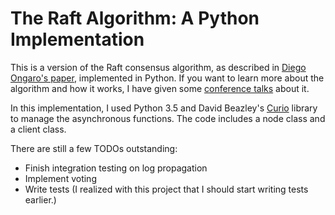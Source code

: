 # The Raft Algorithm: A Python Implementation

This is a version of the Raft consensus algorithm, as described in [Diego Ongaro's paper](https://raft.github.io/raft.pdf), implemented in Python. If you want to learn more about the algorithm and how it works, I have given some [conference talks](http://pyvideo.org/speaker/laura-hampton.html) about it.

In this implementation, I used Python 3.5 and David Beazley's [Curio](https://github.com/dabeaz/curio) library to manage the asynchronous functions. The code includes a node class and a client class.

There are still a few TODOs outstanding:

- Finish integration testing on log propagation
- Implement voting
- Write tests (I realized with this project that I should start writing tests earlier.)
